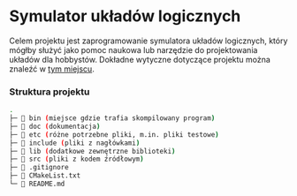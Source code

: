 # Symulator układów logicznych

Celem projektu jest zaprogramowanie symulatora układów logicznych, który mógłby służyć jako pomoc naukowa lub narzędzie do projektowania układów dla hobbystów. Dokładne wytyczne dotyczące projektu można znaleźć w [tym miejscu](https://science-cup.pl/wp-content/uploads/2021/11/MSC_2021_Symulator_ukladow_logicznych.pdf).

### Struktura projektu
```bash
.
├─ 📁 bin (miejsce gdzie trafia skompilowany program)
├─ 📁 doc (dokumentacja)
├─ 📁 etc (różne potrzebne pliki, m.in. pliki testowe)
├─ 📁 include (pliki z nagłówkami)
├─ 📁 lib (dodatkowe zewnętrzne biblioteki)
├─ 📁 src (pliki z kodem źródłowym)
├─ 📄 .gitignore
├─ 📄 CMakeList.txt
└─ 📄 README.md
```
